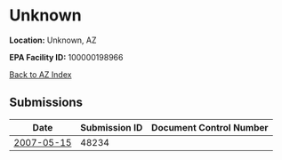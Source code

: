 # Unknown

**Location:** Unknown, AZ

**EPA Facility ID:** 100000198966

[Back to AZ Index](../../index.md)

## Submissions

| Date | Submission ID | Document Control Number |
|------|--------------|-------------------------|
| [2007-05-15](submissions/48234.md) | 48234 |  |
